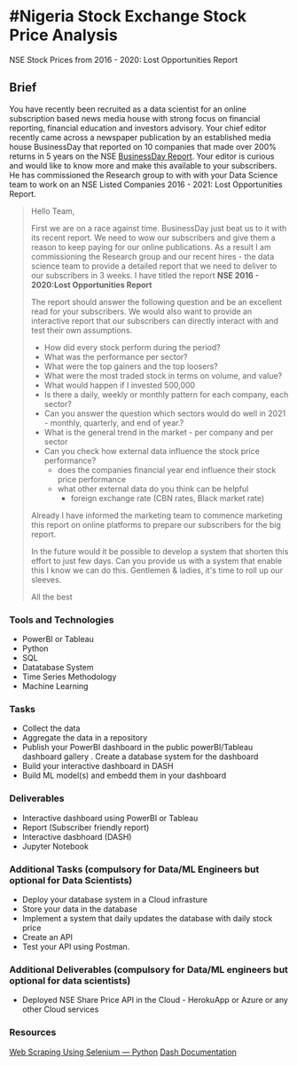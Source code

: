 # #Nigeria Stock Exchange Stock Price Analysis
NSE Stock Prices from 2016 - 2020: Lost Opportunities Report

## Brief
You have recently been  recruited as a data scientist for an  online  subscription based  news media house with strong focus on financial reporting, financial education and investors advisory.  Your chief editor recently came across a newspaper publication by an established  media house BusinessDay that reported on 10 companies that made over 200%  returns in 5 years on the NSE [BusinessDay Report](https://businessday.ng/news/article/these-10-nigerian-firms-delivered-over-200-stock-return-in-5yrs/).  Your editor is curious and would like to know more and make this available to your subscribers.  He has commissioned the  Research  group to with with your Data Science team to work on an NSE Listed Companies 2016 - 2021: Lost Opportunities Report.

> Hello Team,
> 
> First we are on a race against time. BusinessDay just beat us to it with its recent report.  We need to wow our subscribers and give them a reason to keep paying for our online publications.  As a result I am commissioning the Research group and our recent hires - the data science team to provide a detailed report that we need to deliver to our subscribers in 3 weeks.  I have titled the report **NSE 2016 - 2020:Lost Opportunities Report**
> 
> The report should answer the following question and be an excellent read for your subscribers. We would also want to provide an interactive report that our subscribers can directly interact with and test their own assumptions.
>
> - How did every stock perform during the period?
> - What was the performance per sector?
> - What were the top gainers and the top loosers?
> - What were the most traded stock in terms on volume, and value?
> - What would happen if I invested 500,000
> - Is there a daily, weekly or monthly pattern for each company, each sector?
> - Can you answer the question which sectors would do well in 2021 - monthly, quarterly, and end of year.?
> - What is the general trend in the market - per company and per sector
> - Can you check how external data influence the stock price performance?
>   - does the companies financial year end influence their stock price performance
>   - what other external data do you think can be helpful
>     - foreign exchange rate (CBN rates, Black market rate)
>
> 
> Already I have informed the marketing team to commence marketing this report on online platforms to prepare our subscribers for the big report. 
>
> In the future would it be possible to develop a system that shorten this effort to just few days. Can you provide us with a system that enable this
> I know we can do this. Gentlemen & ladies, it's time to roll up our sleeves. 
>
> All the best

### Tools and Technologies
- PowerBI or Tableau
- Python
- SQL
- Datatabase System 
- Time Series Methodology
- Machine Learning

### Tasks
- Collect the data
- Aggregate the data in a repository
- Publish your PowerBI dashboard in the public powerBI/Tableau dashboard gallery
. Create a database system  for the dashboard
- Build your interactive dashboard in DASH
- Build  ML model(s) and embedd  them in your dashboard

### Deliverables
- Interactive dashboard using PowerBI or Tableau
- Report (Subscriber friendly report)
- Interactive dasbhoard (DASH)
- Jupyter Notebook 

### Additional Tasks (compulsory for Data/ML Engineers but optional for Data Scientists)

- Deploy your database system in a Cloud infrasture
- Store your data in the database
- Implement a system that daily updates the database with daily stock price 
- Create an API
- Test your API using Postman.



### Additional Deliverables (compulsory for Data/ML engineers but optional for data scientists)
- Deployed NSE Share Price API in the Cloud - HerokuApp or Azure or any other Cloud services

### Resources
[Web Scraping Using Selenium — Python](https://towardsdatascience.com/web-scraping-using-selenium-python-8a60f4cf40ab)
[Dash Documentation](https://dash.plotly.com/)
  




